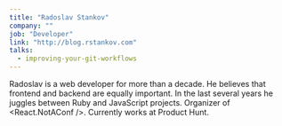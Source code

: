 ```yaml
---
title: "Radoslav Stankov"
company: ""
job: "Developer"
link: "http://blog.rstankov.com"
talks:
  - improving-your-git-workflows
---
```


Radoslav is a web developer for more than a decade. He believes that frontend and backend are equally important. In the last several years he juggles between Ruby and JavaScript projects. Organizer of <React.NotAConf />. Currently works at Product Hunt.
